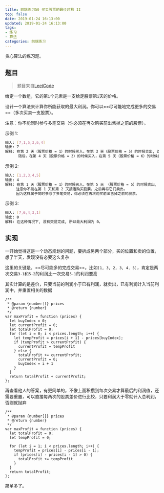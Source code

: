 ```yaml
---
title: 前端练习50 买卖股票的最佳时机 II
top: false
date: 2019-01-24 16:13:00
updated: 2019-01-24 16:13:00
tags:
- 练习
- 算法
categories: 前端练习
---
```


贪心算法的练习题。


<!-- more -->

## 题目

> 题目来自[LeetCode](https://leetcode-cn.com/explore/interview/card/top-interview-questions-easy/1/array/22/)

给定一个数组，它的第`i`个元素是一支给定股票第`i`天的价格。

设计一个算法来计算你所能获取的最大利润。你可以==尽可能地完成更多的交易==（多次买卖一支股票）。

注意：你不能同时参与多笔交易（你必须在再次购买前出售掉之前的股票）。

示例 1:

```BASH
输入: [7,1,5,3,6,4]
输出: 7
解释: 在第 2 天（股票价格 = 1）的时候买入，在第 3 天（股票价格 = 5）的时候卖出, 这笔交易所能获得利润 = 5-1 = 4 。
      随后，在第 4 天（股票价格 = 3）的时候买入，在第 5 天（股票价格 = 6）的时候卖出，这笔交易所能获得利润 = 6-3 = 3 。
```

示例 2:

```BASH
输入: [1,2,3,4,5]
输出: 4
解释: 在第 1 天（股票价格 = 1）的时候买入，在第 5 天 （股票价格 = 5）的时候卖出, 这笔交易所能获得利润 = 5-1 = 4 。
     注意你不能在第 1 天和第 2 天接连购买股票，之后再将它们卖出。
     因为这样属于同时参与了多笔交易，你必须在再次购买前出售掉之前的股票。
```

示例 3:

```BASH
输入: [7,6,4,3,1]
输出: 0
解释: 在这种情况下, 没有交易完成, 所以最大利润为 0。
```
## 实现

一开始觉得这是一个动态规划的问题，要拆成另两个部分，买的位置和卖的位置，想了半天，发现没有必要这么复杂

这里的关键是，==尽可能多的完成交易==，比如`[1, 3, 2, 3, 4, 5]`，肯定是两次交易`3-1`和`5-2`的利润比一次交易`5-1`的利润要高

其实计算的是差价，只要当前的利润小于已有利润，就卖出，已有利润计入当前利润中，并重置相关的数据

```JS
/**
 * @param {number[]} prices
 * @return {number}
 */
var maxProfit = function (prices) {
  let buyIndex = 0;
  let currentProfit = 0;
  let totalProfit = 0;
  for (let i = 0; i < prices.length; i++) {
    let tempProfit = prices[i + 1] - prices[buyIndex];
    if (tempProfit > currentProfit) {
      currentProfit = tempProfit
    } else {
      totalProfit += currentProfit;
      currentProfit = 0;
      buyIndex = i + 1
    }
  }
  return totalProfit + currentProfit;
};
```
再查看他人的答案，有更简单的，不像上面积攒到每次交易才算最后的利润值，还需要重置，可以直接每两次的股票差价进行比较，只要利润大于零就计入总利润，否则就抛弃


```JS
/**
 * @param {number[]} prices
 * @return {number}
 */
var maxProfit = function (prices) {
  let totalProfit = 0;
  let tempProfit = 0;

  for (let i = 1; i < prices.length; i++) {
    tempProfit = prices[i] - prices[i - 1];
    if (prices[i] - prices[i - 1] > 0) {
      totalProfit += tempProfit
    }
  }
  return totalProfit;
};
```
简单多了。
